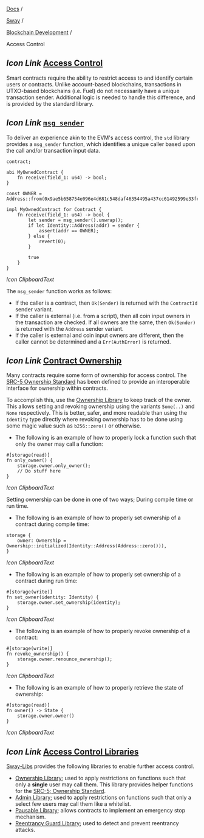 [Docs](https://docs.fuel.network/) /

[Sway](https://docs.fuel.network/docs/sway/) /

[Blockchain Development](https://docs.fuel.network/docs/sway/blockchain-development/) /

Access Control

## _Icon Link_ [Access Control](https://docs.fuel.network/docs/sway/blockchain-development/access_control/\#access-control)

Smart contracts require the ability to restrict access to and identify certain users or contracts. Unlike account-based blockchains, transactions in UTXO-based blockchains (i.e. Fuel) do not necessarily have a unique transaction sender. Additional logic is needed to handle this difference, and is provided by the standard library.

## _Icon Link_ [`msg_sender`](https://docs.fuel.network/docs/sway/blockchain-development/access_control/\#msg_sender)

To deliver an experience akin to the EVM's access control, the `std` library provides a `msg_sender` function, which identifies a unique caller based upon the call and/or transaction input data.

```fuel_Box fuel_Box-idXKMmm-css
contract;

abi MyOwnedContract {
    fn receive(field_1: u64) -> bool;
}

const OWNER = Address::from(0x9ae5b658754e096e4d681c548daf46354495a437cc61492599e33fc64dcdc30c);

impl MyOwnedContract for Contract {
    fn receive(field_1: u64) -> bool {
        let sender = msg_sender().unwrap();
        if let Identity::Address(addr) = sender {
            assert(addr == OWNER);
        } else {
            revert(0);
        }

        true
    }
}

```

_Icon ClipboardText_

The `msg_sender` function works as follows:

- If the caller is a contract, then `Ok(Sender)` is returned with the `ContractId` sender variant.
- If the caller is external (i.e. from a script), then all coin input owners in the transaction are checked. If all owners are the same, then `Ok(Sender)` is returned with the `Address` sender variant.
- If the caller is external and coin input owners are different, then the caller cannot be determined and a `Err(AuthError)` is returned.

## _Icon Link_ [Contract Ownership](https://docs.fuel.network/docs/sway/blockchain-development/access_control/\#contract-ownership)

Many contracts require some form of ownership for access control. The [SRC-5 Ownership Standard](https://docs.fuel.network/docs/sway-standards/src-5-ownership/) has been defined to provide an interoperable interface for ownership within contracts.

To accomplish this, use the [Ownership Library](https://docs.fuel.network/docs/sway-libs/ownership/) to keep track of the owner. This allows setting and revoking ownership using the variants `Some(..)` and `None` respectively. This is better, safer, and more readable than using the `Identity` type directly where revoking ownership has to be done using some magic value such as `b256::zero()` or otherwise.

- The following is an example of how to properly lock a function such that only the owner may call a function:

```fuel_Box fuel_Box-idXKMmm-css
#[storage(read)]
fn only_owner() {
    storage.owner.only_owner();
    // Do stuff here
}
```

_Icon ClipboardText_

Setting ownership can be done in one of two ways; During compile time or run time.

- The following is an example of how to properly set ownership of a contract during compile time:

```fuel_Box fuel_Box-idXKMmm-css
storage {
    owner: Ownership = Ownership::initialized(Identity::Address(Address::zero())),
}
```

_Icon ClipboardText_

- The following is an example of how to properly set ownership of a contract during run time:

```fuel_Box fuel_Box-idXKMmm-css
#[storage(write)]
fn set_owner(identity: Identity) {
    storage.owner.set_ownership(identity);
}
```

_Icon ClipboardText_

- The following is an example of how to properly revoke ownership of a contract:

```fuel_Box fuel_Box-idXKMmm-css
#[storage(write)]
fn revoke_ownership() {
    storage.owner.renounce_ownership();
}
```

_Icon ClipboardText_

- The following is an example of how to properly retrieve the state of ownership:

```fuel_Box fuel_Box-idXKMmm-css
#[storage(read)]
fn owner() -> State {
    storage.owner.owner()
}
```

_Icon ClipboardText_

## _Icon Link_ [Access Control Libraries](https://docs.fuel.network/docs/sway/blockchain-development/access_control/\#access-control-libraries)

[Sway-Libs](https://docs.fuel.network/docs/sway/reference/sway_libs/) provides the following libraries to enable further access control.

- [Ownership Library](https://docs.fuel.network/docs/sway-libs/ownership/); used to apply restrictions on functions such that only a **single** user may call them. This library provides helper functions for the [SRC-5; Ownership Standard](https://docs.fuel.network/docs/sway-standards/src-5-ownership/).
- [Admin Library](https://docs.fuel.network/docs/sway-libs/admin/); used to apply restrictions on functions such that only a select few users may call them like a whitelist.
- [Pausable Library](https://docs.fuel.network/docs/sway-libs/pausable/); allows contracts to implement an emergency stop mechanism.
- [Reentrancy Guard Library](https://docs.fuel.network/docs/sway-libs/reentrancy/); used to detect and prevent reentrancy attacks.